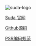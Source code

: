 
![suda-logo](https://docs.gtd.xyz/doc_logo.png)



[Suda 官网](https://suda.gtd.xyz)


[Github源码](https://github.com/sudacollect/suda)

[PSR编码规范](https://psr.gtd.xyz)


 